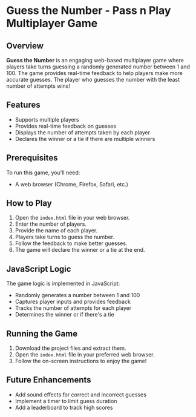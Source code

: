 # Guess the Number - Pass n Play Multiplayer Game

## Overview
**Guess the Number** is an engaging web-based multiplayer game where players take turns guessing a randomly generated number between 1 and 100. The game provides real-time feedback to help players make more accurate guesses. The player who guesses the number with the least number of attempts wins!

## Features
- Supports multiple players
- Provides real-time feedback on guesses
- Displays the number of attempts taken by each player
- Declares the winner or a tie if there are multiple winners

## Prerequisites
To run this game, you'll need:
- A web browser (Chrome, Firefox, Safari, etc.)

## How to Play
1. Open the `index.html` file in your web browser.
2. Enter the number of players.
3. Provide the name of each player.
4. Players take turns to guess the number.
5. Follow the feedback to make better guesses.
6. The game will declare the winner or a tie at the end.

## JavaScript Logic
The game logic is implemented in JavaScript:
- Randomly generates a number between 1 and 100
- Captures player inputs and provides feedback
- Tracks the number of attempts for each player
- Determines the winner or if there's a tie

## Running the Game
1. Download the project files and extract them.
2. Open the `index.html` file in your preferred web browser.
3. Follow the on-screen instructions to enjoy the game!

## Future Enhancements
- Add sound effects for correct and incorrect guesses
- Implement a timer to limit guess duration
- Add a leaderboard to track high scores

